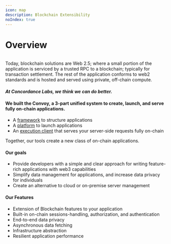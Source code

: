 ```yaml
---
icon: map
description: Blockchain Extensibility
noIndex: true
---
```


# Overview

<figure><img src="../.gitbook/assets/Screenshot 2024-10-16 at 4.12.51 PM.png" alt=""><figcaption></figcaption></figure>

Today, blockchain solutions are Web 2.5; where a small portion of the application is serviced by a trusted RPC to a blockchain; typically for transaction settlement. The rest of the application conforms to web2 standards and is hosted and served using private, off-chain compute.&#x20;

#### _At Concordance Labs, we think we can do better._&#x20;

#### We built the Convoy, a 3-part unified system to create, launch, and serve fully on-chain applications.&#x20;

* A [framework](../technical-guides/framework-wayfinder.md) to structure applications
* A [platform](../technical-guides/platform-outrider.md) to launch applications
* An [execution client](../technical-guides/convoy-client.md) that serves your server-side requests fully on-chain

Together, our tools create a new class of on-chain applications.&#x20;

#### Our goals

* Provide developers with a simple and clear approach for writing feature-rich applications with web3 capabilities
* Simplify data management for applications, and increase data privacy for individuals&#x20;
* Create an alternative to cloud or on-premise server management&#x20;

#### Our Features&#x20;

* Extension of Blockchain features to your application
* Built-in on-chain sessions-handling, authorization, and authentication&#x20;
* End-to-end data privacy&#x20;
* Asynchronous data fetching&#x20;
* Infrastructure abstraction&#x20;
* Resilient application performance&#x20;
